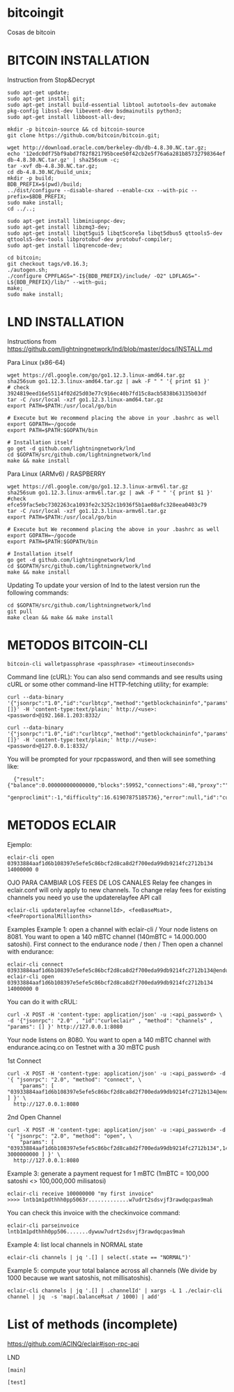 # bitcoingit
Cosas de bitcoin

# BITCOIN INSTALLATION
Instruction from Stop&Decrypt 

```
sudo apt-get update;
sudo apt-get install git;
sudo apt-get install build-essential libtool autotools-dev automake pkg-config libssl-dev libevent-dev bsdmainutils python3;
sudo apt-get install libboost-all-dev;

mkdir -p bitcoin-source && cd bitcoin-source
git clone https://github.com/bitcoin/bitcoin.git;

wget http://download.oracle.com/berkeley-db/db-4.8.30.NC.tar.gz;
echo '12edc0df75bf9abd7f82f821795bcee50f42cb2e5f76a6a281b85732798364ef  db-4.8.30.NC.tar.gz' | sha256sum -c;
tar -xvf db-4.8.30.NC.tar.gz;
cd db-4.8.30.NC/build_unix;
mkdir -p build;
BDB_PREFIX=$(pwd)/build;
../dist/configure --disable-shared --enable-cxx --with-pic --prefix=$BDB_PREFIX;
sudo make install;
cd ../..;

sudo apt-get install libminiupnpc-dev;
sudo apt-get install libzmq3-dev;
sudo apt-get install libqt5gui5 libqt5core5a libqt5dbus5 qttools5-dev qttools5-dev-tools libprotobuf-dev protobuf-compiler;
sudo apt-get install libqrencode-dev;

cd bitcoin;
git checkout tags/v0.16.3;
./autogen.sh;
./configure CPPFLAGS="-I${BDB_PREFIX}/include/ -O2" LDFLAGS="-L${BDB_PREFIX}/lib/" --with-gui;
make;
sudo make install;
```
# LND INSTALLATION 
Instructions from https://github.com/lightningnetwork/lnd/blob/master/docs/INSTALL.md

Para Linux (x86-64)
```
wget https://dl.google.com/go/go1.12.3.linux-amd64.tar.gz
sha256sum go1.12.3.linux-amd64.tar.gz | awk -F " " '{ print $1 }'
# check 3924819eed16e55114f02d25d03e77c916ec40b7fd15c8acb5838b63135b03df
tar -C /usr/local -xzf go1.12.3.linux-amd64.tar.gz
export PATH=$PATH:/usr/local/go/bin

# Execute but We recommend placing the above in your .bashrc as well
export GOPATH=~/gocode
export PATH=$PATH:$GOPATH/bin

# Installation itself
go get -d github.com/lightningnetwork/lnd
cd $GOPATH/src/github.com/lightningnetwork/lnd
make && make install

```

Para Linux (ARMv6) / RASPBERRY
```
wget https://dl.google.com/go/go1.12.3.linux-armv6l.tar.gz
sha256sum go1.12.3.linux-armv6l.tar.gz | awk -F " " '{ print $1 }'
#check efce59fac5ebc7302263ca1093fe2c3252c1b936f5b1ae08afc328eea0403c79
tar -C /usr/local -xzf go1.12.3.linux-armv6l.tar.gz
export PATH=$PATH:/usr/local/go/bin

# Execute but We recommend placing the above in your .bashrc as well
export GOPATH=~/gocode
export PATH=$PATH:$GOPATH/bin

# Installation itself
go get -d github.com/lightningnetwork/lnd
cd $GOPATH/src/github.com/lightningnetwork/lnd
make && make install

```
Updating
To update your version of lnd to the latest version run the following commands:
```
cd $GOPATH/src/github.com/lightningnetwork/lnd
git pull
make clean && make && make install

```

# METODOS BITCOIN-CLI
```
bitcoin-cli walletpassphrase <passphrase> <timeoutinseconds> 
```

Command line (cURL): You can also send commands and see results using cURL or some other command-line HTTP-fetching utility; for example:
```
curl --data-binary '{"jsonrpc":"1.0","id":"curlbtcp","method":"getblockchaininfo","params":[]}' -H 'content-type:text/plain;' http://<use>:<password>@192.168.1.203:8332/

curl --data-binary '{"jsonrpc":"1.0","id":"curlbtcp","method":"getblockchaininfo","params":[]}' -H 'content-type:text/plain;' http://<use>:<password>@127.0.0.1:8332/
```
You will be prompted for your rpcpassword, and then will see something like:
```
  {"result":{"balance":0.000000000000000,"blocks":59952,"connections":48,"proxy":"","generate":false,
     "genproclimit":-1,"difficulty":16.61907875185736},"error":null,"id":"curltest"}
```
# METODOS ECLAIR
Ejemplo:
```
eclair-cli open 03933884aaf1d6b108397e5efe5c86bcf2d8ca8d2f700eda99db9214fc2712b134 14000000 0
```
OJO PARA CAMBIAR LOS FEES DE LOS CANALES
Relay fee changes in eclair.conf will only apply to new channels. To change relay fees for existing channels you need yo use the updaterelayfee API call
```
eclair-cli updaterelayfee <channelId>, <feeBaseMsat>, <feeProportionalMillionths> 	
```


Examples
Example 1: open a channel with eclair-cli / Your node listens on 8081. You want to open a 140 mBTC channel (140mBTC = 14.000.000 satoshi).
First connect to the endurance node / then / Then open a channel with endurance:
```
eclair-cli connect 03933884aaf1d6b108397e5efe5c86bcf2d8ca8d2f700eda99db9214fc2712b134@endurance.acinq.co:9735
eclair-cli open 03933884aaf1d6b108397e5efe5c86bcf2d8ca8d2f700eda99db9214fc2712b134 14000000 0
```
You can do it with cRUL: 
```
curl -X POST -H 'content-type: application/json' -u :<api_password> \
-d '{"jsonrpc": "2.0" , "id":"curleclair" , "method": "channels" , "params": [] }' http://127.0.0.1:8080
```
Your node listens on 8080. You want to open a 140 mBTC channel with endurance.acinq.co on Testnet with a 30 mBTC push

1st Connect
```
curl -X POST -H 'content-type: application/json' -u :<api_password> -d '{ "jsonrpc": "2.0", "method": "connect", \
    "params": [ "03933884aaf1d6b108397e5efe5c86bcf2d8ca8d2f700eda99db9214fc2712b134@endurance.acinq.co:9735" ] }' \
  http://127.0.0.1:8080
```

2nd Open Channel
```
curl -X POST -H 'content-type: application/json' -u :<api_password> -d '{ "jsonrpc": "2.0", "method": "open", \
    "params": [ "03933884aaf1d6b108397e5efe5c86bcf2d8ca8d2f700eda99db9214fc2712b134",14000000, 3000000000 ] }' \
  http://127.0.0.1:8080
```

Example 3: generate a payment request for 1 mBTC (1mBTC = 100,000 satoshi <> 100,000,000 milisatosi)

```
eclair-cli receive 100000000 "my first invoice"
>>>> lntb1m1pdthhh0pp5063r.............w7udrt2sdsvjf3rawdqcpas9mah
```
You can check this invoice with the checkinvoice command:
```
eclair-cli parseinvoice  lntb1m1pdthhh0pp506.......dywuw7udrt2sdsvjf3rawdqcpas9mah
```
Example 4: list local channels in NORMAL state
```
eclair-cli channels | jq '.[] | select(.state == "NORMAL")'
```
Example 5: compute your total balance across all channels (We divide by 1000 because we want satoshis, not millisatoshis).
```
eclair-cli channels | jq '.[] | .channelId' | xargs -L 1 ./eclair-cli channel | jq  -s 'map(.balanceMsat / 1000) | add'
```

# List of methods (incomplete)
https://github.com/ACINQ/eclair#json-rpc-api


LND
```      
[main]

[test]
```
